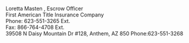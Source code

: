 



Loretta Masten , 
Escrow Officer  
First American Title Insurance Company  
Phone: 623-551-3265 Ext.  
Fax: 866-764-4708 Ext.  
39508 N Daisy Mountain Dr #128, Anthem, AZ 850
Phone:623-551-3268




